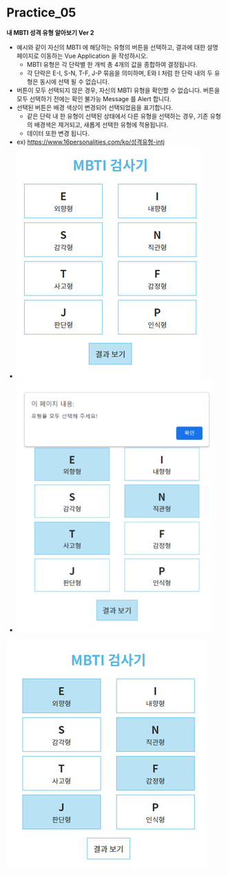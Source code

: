 # Practice_05

**내 MBTI 성격 유형 알아보기 Ver 2**

- 예시와 같이 자신의 MBTI 에 해당하는 유형의 버튼을 선택하고, 결과에 대한 설명 페이지로 이동하는 Vue Application 을 작성하시오.
  - MBTI 유형은 각 단락별 한 개씩 총 4개의 값을 종합하여 결정됩니다.
  - 각 단락은 E-I, S-N, T-F, J-P 묶음을 의미하며, E와 I 처럼 한 단락 내의 두 유형은 동시에 선택 될 수 없습니다.
- 버튼이 모두 선택되지 않은 경우, 자신의 MBTI 유형을 확인할 수 없습니다. 버튼을 모두 선택하기 전에는 확인 불가능 Message 를 Alert 합니다.
- 선택된 버튼은 배경 색상이 변경되어 선택되었음을 표기합니다.
  - 같은 단락 내 한 유형이 선택된 상태에서 다른 유형을 선택하는 경우, 기존 유형의 배경색은 제거되고, 새롭게 선택한 유형에 적용됩니다.
  - 데이터 또한 변경 됩니다.
- ex) https://www.16personalities.com/ko/성격유형-intj
- ![image-20220504175124060](Practice_05.assets/image-20220504175124060.png)
- ![image-20220504175129339](Practice_05.assets/image-20220504175129339.png)

![image-20220504175140997](Practice_05.assets/image-20220504175140997.png)
